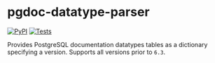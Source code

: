 # pgdoc-datatype-parser

[![PyPI](https://img.shields.io/pypi/v/pgdoc-datatype-parser)](https://pypi.org/project/pgdoc-datatype-parser/) [![Tests](https://img.shields.io/travis/mondeja/pgdoc-datatype-parser?label=tests)](https://travis-ci.com/github/mondeja/pgdoc-datatype-parser)

Provides PostgreSQL documentation datatypes tables as a dictionary specifying a version. Supports all versions prior to `6.3`.
